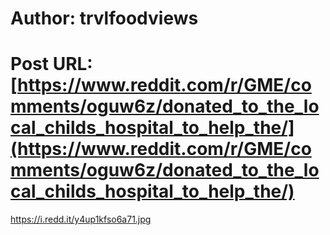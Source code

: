 # Author: trvlfoodviews
# Post URL: [https://www.reddit.com/r/GME/comments/oguw6z/donated_to_the_local_childs_hospital_to_help_the/](https://www.reddit.com/r/GME/comments/oguw6z/donated_to_the_local_childs_hospital_to_help_the/)


https://i.redd.it/y4up1kfso6a71.jpg